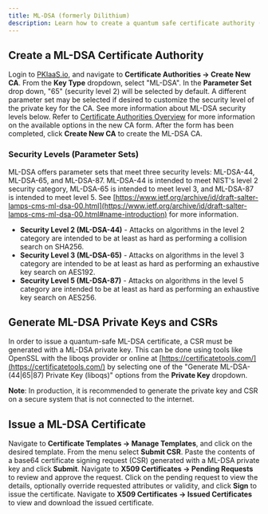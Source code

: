```yaml
---
title: ML-DSA (formerly Dilithium)
description: Learn how to create a quantum safe certificate authority (CA) using the (FIPS 204, formerly Dilithium) post-quantum cryptographic algorithm with PKIaaS.io.
---
```

## Create a ML-DSA Certificate Authority
Login to [PKIaaS.io](https://pkiaas.io/auth/login), and navigate to **Certificate Authorities -> Create New CA**. From the **Key Type** dropdown, select "ML-DSA". In the **Parameter Set** drop down, "65" (security level 2) will be selected by default. A different parameter set may be selected if desired to customize the security level of the private key for the CA. See more information about ML-DSA security levels below. Refer to [Certificate Authorities Overview](../certificate-authorities/overview.md) for more information on the available options in the new CA form. After the form has been completed, click **Create New CA** to create the ML-DSA CA.

### Security Levels (Parameter Sets)
ML-DSA offers parameter sets that meet three security levels: ML-DSA-44, ML-DSA-65, and ML-DSA-87. ML-DSA-44 is intended to meet NIST's level 2 security category, ML-DSA-65 is intended to meet level 3, and ML-DSA-87 is intended to meet level 5. See [https://www.ietf.org/archive/id/draft-salter-lamps-cms-ml-dsa-00.html](https://www.ietf.org/archive/id/draft-salter-lamps-cms-ml-dsa-00.html#name-introduction) for more information.

* **Security Level 2 (ML-DSA-44)** - Attacks on algorithms in the level 2 category are intended to be at least as hard as performing a collision search on SHA256.
* **Security Level 3 (ML-DSA-65)** - Attacks on algorithms in the level 3 category are intended to be at least as hard as performing an exhaustive key search on AES192.
* **Security Level 5 (ML-DSA-87)** - Attacks on algorithms in the level 5 category are intended to be at least as hard as performing an exhaustive key search on AES256.

## Generate ML-DSA Private Keys and CSRs
In order to issue a quantum-safe ML-DSA certificate, a CSR must be generated with a ML-DSA private key. This can be done using tools like OpenSSL with the liboqs provider or online at [https://certificatetools.com/](https://certificatetools.com/) by selecting one of the "Generate ML-DSA-(44|65|87) Private Key (liboqs)" options from the **Private Key** dropdown.

**Note**: In production, it is recommended to generate the private key and CSR on a secure system that is not connected to the internet.

## Issue a ML-DSA Certificate
Navigate to **Certificate Templates -> Manage Templates**, and click on the desired template. From the menu select **Submit CSR**. Paste the contents of a base64 certificate signing request (CSR) generated with a ML-DSA private key and click **Submit**. Navigate to **X509 Certificates -> Pending Requests** to review and approve the request. Click on the pending request to view the details, optionally override requested attributes or validity, and click **Sign** to issue the certificate. Navigate to **X509 Certificates -> Issued Certificates** to view and download the issued certificate.
